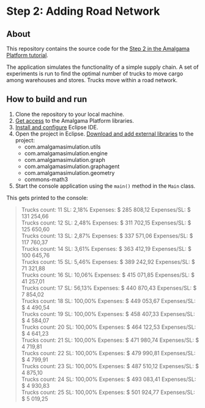 # Step 2: Adding Road Network

## About
This repository contains the source code for the [Step 2 in the Amalgama Platform tutorial](https://platform.amalgamasimulation.com/amalgama/platform_tutorial_step_2.html).

The application simulates the functionality of a simple supply chain.
A set of experiments is run to find the optimal number of trucks to move cargo among warehouses and stores.
Trucks move within a road network.

## How to build and run

1. Clone the repository to your local machine.
1. [Get access](https://platform.amalgamasimulation.com/amalgama/quick_start_access.html) to the Amalgama Platform libraries.
1. [Install and configure](https://platform.amalgamasimulation.com/amalgama/quick_start_eclipse.html) Eclipse IDE.
1. Open the project in Eclipse. [Download and add external libraries](https://platform.amalgamasimulation.com/amalgama/quick_start_console.html#_external_libraries) to the project:
    * com.amalgamasimulation.utils
    * com.amalgamasimulation.engine
    * com.amalgamasimulation.graph
    * com.amalgamasimulation.graphagent
    * com.amalgamasimulation.geometry
    * commons-math3
1. Start the console application using the `main()` method in the `Main` class.

This gets printed to the console:

> Trucks count:	11	SL:	2,18%	Expenses:	\$ 285 808,12	Expenses/SL:	$ 131 254,66  
Trucks count:	12	SL:	2,48%	Expenses:	\$ 311 702,15	Expenses/SL:	$ 125 650,60  
Trucks count:	13	SL:	2,87%	Expenses:	\$ 337 571,06	Expenses/SL:	$ 117 760,37  
Trucks count:	14	SL:	3,61%	Expenses:	\$ 363 412,19	Expenses/SL:	$ 100 645,76  
Trucks count:	15	SL:	5,46%	Expenses:	\$ 389 242,92	Expenses/SL:	$ 71 321,88  
Trucks count:	16	SL:	10,06%	Expenses:	\$ 415 071,85	Expenses/SL:	$ 41 257,01  
Trucks count:	17	SL:	56,13%	Expenses:	\$ 440 870,43	Expenses/SL:	$ 7 854,02  
Trucks count:	18	SL:	100,00%	Expenses:	\$ 449 053,67	Expenses/SL:	$ 4 490,54  
Trucks count:	19	SL:	100,00%	Expenses:	\$ 458 407,33	Expenses/SL:	$ 4 584,07  
Trucks count:	20	SL:	100,00%	Expenses:	\$ 464 122,53	Expenses/SL:	$ 4 641,23  
Trucks count:	21	SL:	100,00%	Expenses:	\$ 471 980,74	Expenses/SL:	$ 4 719,81  
Trucks count:	22	SL:	100,00%	Expenses:	\$ 479 990,81	Expenses/SL:	$ 4 799,91  
Trucks count:	23	SL:	100,00%	Expenses:	\$ 487 510,12	Expenses/SL:	$ 4 875,10  
Trucks count:	24	SL:	100,00%	Expenses:	\$ 493 083,41	Expenses/SL:	$ 4 930,83  
Trucks count:	25	SL:	100,00%	Expenses:	\$ 501 924,77	Expenses/SL:	$ 5 019,25  